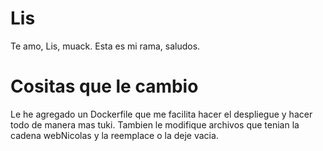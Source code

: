 # Lis

Te amo, Lis, muack. Esta es mi rama, saludos.

# Cositas que le cambio

Le he agregado un Dockerfile que me facilita hacer el despliegue y hacer todo de manera mas tuki. Tambien le modifique archivos que tenian la cadena webNicolas y la reemplace o la deje vacia.
